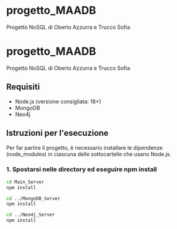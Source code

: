 # progetto_MAADB
Progetto NoSQL di Oberto Azzurra e Trucco Sofia
# progetto_MAADB

Progetto NoSQL di Oberto Azzurra e Trucco Sofia

## Requisiti

- Node.js (versione consigliata: 18+)
- MongoDB
- Neo4j

## Istruzioni per l'esecuzione

Per far partire il progetto, è necessario installare le dipendenze (node_modules) in ciascuna delle sottocartelle che usano Node.js.

### 1. Spostarsi nelle directory ed eseguire npm install

```bash
cd Main_Server
npm install

cd ../MongoDB_Server
npm install

cd ../Neo4j_Server
npm install
